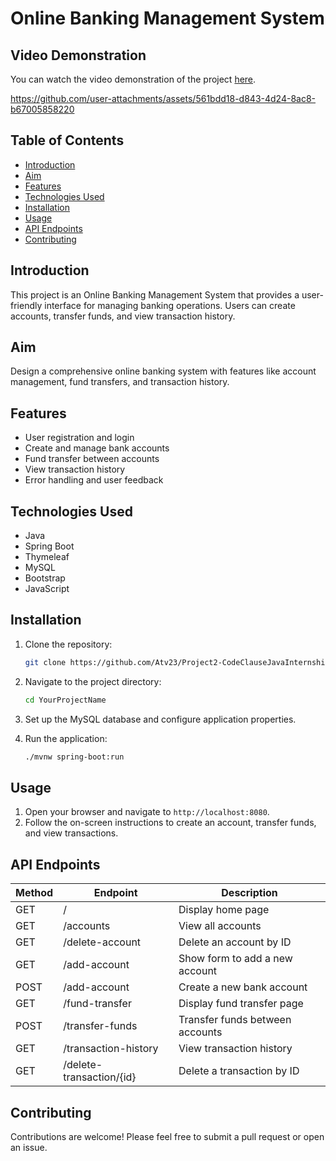 # Online Banking Management System

## Video Demonstration
You can watch the video demonstration of the project [here](./working/Project2-working.mp4).

https://github.com/user-attachments/assets/561bdd18-d843-4d24-8ac8-b67005858220

## Table of Contents
- [Introduction](#introduction)
- [Aim](#aim)
- [Features](#features)
- [Technologies Used](#technologies-used)
- [Installation](#installation)
- [Usage](#usage)
- [API Endpoints](#api-endpoints)
- [Contributing](#contributing)

## Introduction
This project is an Online Banking Management System that provides a user-friendly interface for managing banking operations. Users can create accounts, transfer funds, and view transaction history.

## Aim
Design a comprehensive online banking system with features like account management, fund transfers, and transaction history.


## Features
- User registration and login
- Create and manage bank accounts
- Fund transfer between accounts
- View transaction history
- Error handling and user feedback

## Technologies Used
- Java
- Spring Boot
- Thymeleaf
- MySQL
- Bootstrap
- JavaScript

## Installation
1. Clone the repository:
   ```bash
   git clone https://github.com/Atv23/Project2-CodeClauseJavaInternship.git
    ```

2. Navigate to the project directory:
    ```bash
    cd YourProjectName
    ```

3. Set up the MySQL database and configure application properties.

4. Run the application:
    ```bash
    ./mvnw spring-boot:run
    ```

## Usage
1. Open your browser and navigate to `http://localhost:8080`.
2. Follow the on-screen instructions to create an account, transfer funds, and view transactions.

## API Endpoints

| Method | Endpoint                      | Description                             |
|--------|-------------------------------|-----------------------------------------|
| GET    | /                             | Display home page                       |
| GET    | /accounts                     | View all accounts                       |
| GET    | /delete-account               | Delete an account by ID                 |
| GET    | /add-account                  | Show form to add a new account          |
| POST   | /add-account                  | Create a new bank account               |
| GET    | /fund-transfer                | Display fund transfer page              |
| POST   | /transfer-funds               | Transfer funds between accounts         |
| GET    | /transaction-history          | View transaction history                |
| GET    | /delete-transaction/{id}      | Delete a transaction by ID              |

## Contributing
Contributions are welcome! Please feel free to submit a pull request or open an issue.

